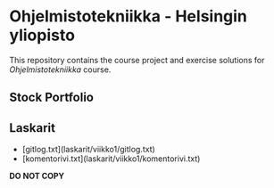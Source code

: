 # Ohjelmistotekniikka - Helsingin yliopisto

This repository contains the course project and exercise solutions for <I>Ohjelmistotekniikka</I> course.

## Stock Portfolio

## Laskarit

<ul>
  <li>[gitlog.txt](laskarit/viikko1/gitlog.txt)</li>
  <li>[komentorivi.txt](laskarit/viikko1/komentorivi.txt)</li>
</ul>

<b>DO NOT COPY</b>
